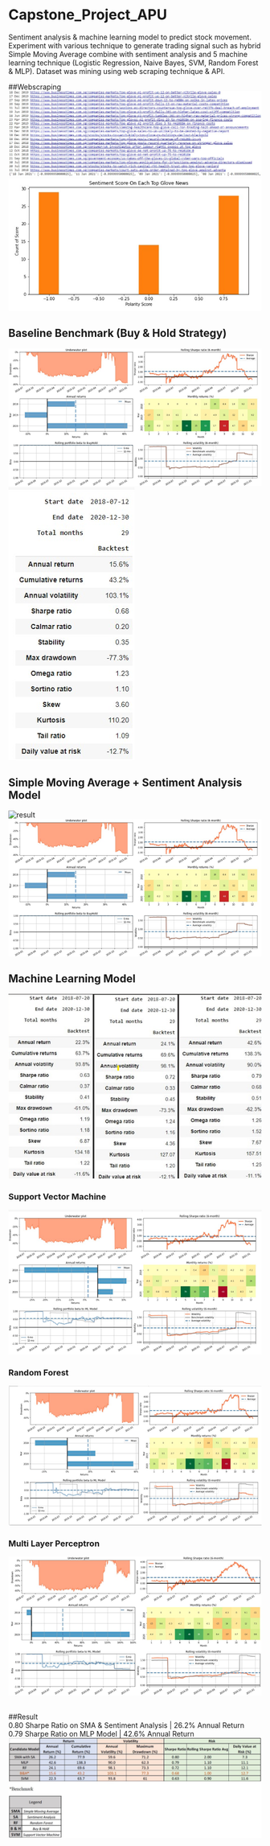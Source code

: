 # Capstone_Project_APU
Sentiment analysis & machine learning model to predict stock movement. Experiment with various technique to generate trading signal such as hybrid Simple Moving Average combine with sentiment analysis and 5 machine learning technique (Logistic Regression, Naive Bayes, SVM, Random Forest & MLP). Dataset was mining using web scraping technique & API.

##Webscraping
![result](Images/wscrape.png)<br>
![result](Images/pscore.png)

## Baseline Benchmark (Buy & Hold Strategy)
![result](Images/bh.png)<br>
![result](Images/tbh.png)

## Simple Moving Average + Sentiment Analysis Model 
![result](Images/tsbh.png)<br>
![result](Images/bh.png)

## Machine Learning Model
![result](Images/tml.png)

### Support Vector Machine
![result](Images/svm.png)

### Random Forest
![result](Images/rf.png)

### Multi Layer Perceptron
![result](Images/mlp.png)

<br> ##Result 
<br>0.80 Sharpe Ratio on SMA & Sentiment Analysis | 26.2% Annual Return
<br>0.79 Sharpe Ratio on MLP Model | 42.6% Annual Return  </br>
![result](Images/result.jpg)
